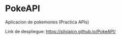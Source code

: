 # PokeAPI
Aplicacion de pokemones (Practica APIs)

Link de despliegue: https://silviajcn.github.io/PokeAPI/
